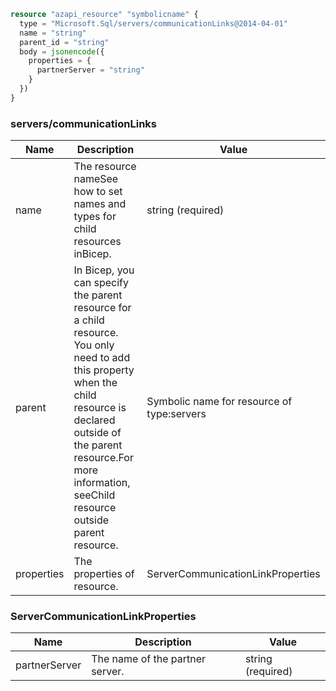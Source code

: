 ```terraform
resource "azapi_resource" "symbolicname" {
  type = "Microsoft.Sql/servers/communicationLinks@2014-04-01"
  name = "string"
  parent_id = "string"
  body = jsonencode({
    properties = {
      partnerServer = "string"
    }
  })
}

```

### servers/communicationLinks

| Name | Description | Value |
|-|-|-|
| name | The resource nameSee how to set names and types for child resources inBicep. | string (required) |
| parent | In Bicep, you can specify the parent resource for a child resource. You only need to add this property when the child resource is declared outside of the parent resource.For more information, seeChild resource outside parent resource. | Symbolic name for resource of type:servers |
| properties | The properties of resource. | ServerCommunicationLinkProperties |


### ServerCommunicationLinkProperties

| Name | Description | Value |
|-|-|-|
| partnerServer | The name of the partner server. | string (required) |


